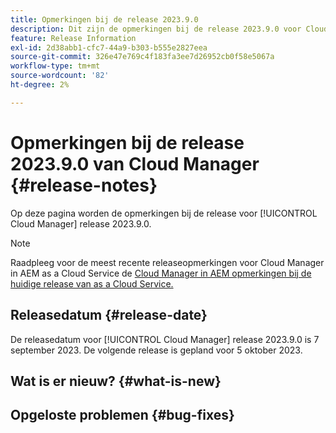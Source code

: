 ```yaml
---
title: Opmerkingen bij de release 2023.9.0
description: Dit zijn de opmerkingen bij de release 2023.9.0 voor Cloud Manager.
feature: Release Information
exl-id: 2d38abb1-cfc7-44a9-b303-b555e2827eea
source-git-commit: 326e47e769c4f183fa3ee7d26952cb0f58e5067a
workflow-type: tm+mt
source-wordcount: '82'
ht-degree: 2%

---
```



# Opmerkingen bij de release 2023.9.0 van Cloud Manager {#release-notes}

Op deze pagina worden de opmerkingen bij de release voor [!UICONTROL Cloud Manager] release 2023.9.0.

>[!NOTE]
>
>Raadpleeg voor de meest recente releaseopmerkingen voor Cloud Manager in AEM as a Cloud Service de [Cloud Manager in AEM opmerkingen bij de huidige release van as a Cloud Service.](https://experienceleague.adobe.com/docs/experience-manager-cloud-service/content/implementing/using-cloud-manager/release-notes-cloud-manager/release-notes-cm-current.html)

## Releasedatum {#release-date}

De releasedatum voor [!UICONTROL Cloud Manager] release 2023.9.0 is 7 september 2023. De volgende release is gepland voor 5 oktober 2023.

## Wat is er nieuw? {#what-is-new}

## Opgeloste problemen {#bug-fixes}

